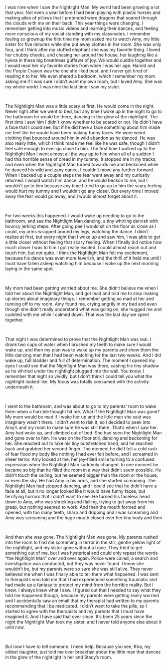  I was nine when I saw the Nightlight Man. My world had been growing a lot that year. Not even a year before I had been playing with plastic horses and making piles of pillows that I pretended were dragons that soared through the clouds with me on their back. This year things were changing. I remember getting into music videos and learning their dances, and feeling more conscious of my social standing with my classmates. I remember feeling so grownup the first time my mom asked me to watch Amy, my little sister for five minutes while she put away clothes in her room. She was only four, and I think after my stuffed elephant she was my favorite thing. I loved her chubby cheeks, and chasing her around the house, her laughing like a hyena in these big breathless guffaws of joy. We would cuddle together and I would read her my favorite stories from when I was her age. Harold and the Purple Crayon was the one she liked best, and I never got tired of reading it to her. We even shared a bedroom, which I remember my mom asking me if I was sure I didn’t want my own room, but I loved Amy. She was my whole world. I was nine the last time I saw my sister.

&#x200B;

The Nightlight Man was a little scary at first. He would come in the night. Never right after we went to bed, but any time I woke up in the night to go to the bathroom he would be there, dancing in the glow of the nightlight. The first time I saw him I didn't know whether to be scared or not. He didn’t have a face that I could see, but if he did have a face something about him made me feel like he would have been making funny faces. He wore weird clothing that bounced around him in wild abandon as he danced. He was also really little, which I think made me feel like he was safe, though I didn’t feel safe enough to ever go close to him. The first time I walked up to the Nightlight Man I went almost all the way up to him when all of a sudden I had this horrible sense of dread in my tummy. It stopped me in my tracks, and even when the Nightlight Man turned towards me and beckoned while he danced his wild and zany dance, I couldn’t move any further forward. When I backed up a couple steps the fear went away and my curiosity returned. I would watch him dance, and he would beckon to me, but I wouldn’t go to him because any time I tried to go up to him the scary feeling would hurt my tummy and I wouldn’t go any closer. But every time I moved away the fear would go away, and I would almost forget about it.

&#x200B;

For two weeks this happened. I would wake up needing to go to the bathroom, and see the Nightlight Man dancing, a tiny whirling dervish with bouncy jerking steps. After going pee I would sit on the floor as close as I could, my arms wrapped around my legs, watching the dance. I didn’t realize at first, but every night that I woke up and saw him, I was able to get a little closer without feeling that scary feeling. When I finally did notice how much closer I was to him I got really excited. I could almost reach out and touch him, but not quite. I think the Nightlight Man felt my excitement, because his dance was even more feverish, and the thrill of it held me until I must have fallen asleep watching him because I woke up the next morning laying in the same spot. 

&#x200B;

My mom had been getting worried about me. She didn’t believe me when I told her about the Nightlight Man, and got mad and told me to stop making up stories about imaginary things. I remember getting so mad at her and running off to my room. Amy found me, crying angrily in my bed and even though she didn’t really understand what was going on, she hugged me and cuddled with me while I calmed down. That was the last day we spent together.

&#x200B;

That night I was determined to prove that the Nightlight Man was real. I drank two cups of water when I brushed my teeth to make sure I would wake up, and then my plan was to wake up my parents and show them the little dancing man that I had been watching for the last two weeks. And I did wake up, full bladder and full of determination. The moment I opened my eyes I could see that the Nightlight Man was there, casting his tiny shadow as he whirled under the nightlight plugged into the wall. You know, I remember that night so vividly, but I don’t think I could tell you what the nightlight looked like. My focus was totally consumed with the activity underneath it.

&#x200B;

I went to the bathroom, and was about to go to my parents' room to wake them when a horrible thought hit me. What if the Nightlight Man was gone? My mom would be mad if I woke her up and the little man she said was imaginary wasn’t there. I didn’t want to risk it, so I decided to peek into Amy’s and my room to make sure he was still there. That’s when I saw her. Amy had woke up, and climbed out of bed. She had seen the Nightlight Man and gone over to him. He was on the floor still, dancing and beckoning for her. She reached out to take his tiny outstretched hand, and he reached back and grabbed her second finger. The moment he did I felt a cold rush of fear flood my body like nothing I had ever felt before, and I screamed in sheer terror. Amy looked at me, her joy-filled smile turning to a confused expression when the Nightlight Man suddenly changed. In one moment he became so big that he filled the room in a way that didn’t seem possible. He didn’t touch the ceiling, but he seemed bigger than the room or the house, or even the sky. He had Amy in his arms, and she started screaming. The Nightlight Man had stopped dancing, and I could see that he didn’t have a face at all, but it no longer looked like it would have funny faces, but terrifying horrors that I didn’t want to see. He turned his faceless head down to Amy, who was shrieking and flailing, trying to get away from his grasp, but nothing seemed to work. And then the mouth formed and opened, with too many teeth, sharp and dripping and I was screaming and Amy was screaming and the huge mouth closed over her tiny body and then

&#x200B;

And then she was gone. The Nightlight Man was gone. My parents rushed into the room to find me screaming in terror in the still, gentle yellow light of the nightlight, and my sister gone without a trace. They tried to get something out of me, but I was hysterical and could only repeat the words “the Nightlight Man” over and over again. Police were called, a search and investigation was conducted, but Amy was never found. I knew she wouldn’t be, but my parents were so sure she was still alive. They never believed me when I was finally able to tell them what happened. I was sent to therapists who told me that I had experienced something traumatic and had made up a fantasy to protect my mind from the horrible reality. But I knew. I always knew what I saw. I figured out that I needed to say what they told me happened though, because my parents were getting really worried and I accidentally saw an email that my therapist had written to my parents recommending that I be medicated. I didn’t want to take the pills, so I started to agree with the therapists and my parents that I must have imagined it. And I have said that ever since. It’s been 25 years since the night the Nightlight Man took my sister, and I never told anyone else about it until now.

&#x200B;

But now I have to tell someone. I need help. Because you see, Kira, my oldest daughter, just told me over breakfast about the little man that dances in the glow of the nightlight in her and Stacy’s room.